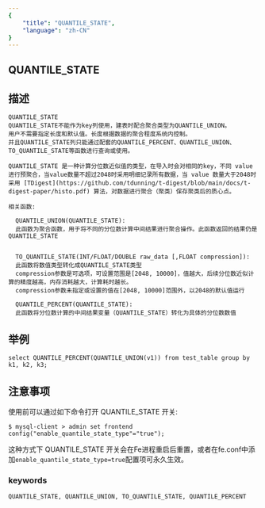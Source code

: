 ```yaml
---
{
    "title": "QUANTILE_STATE",
    "language": "zh-CN"
}
---
```


## QUANTILE_STATE
## 描述
    QUANTILE_STATE
    QUANTILE_STATE不能作为key列使用，建表时配合聚合类型为QUANTILE_UNION。
    用户不需要指定长度和默认值。长度根据数据的聚合程度系统内控制。
    并且QUANTILE_STATE列只能通过配套的QUANTILE_PERCENT、QUANTILE_UNION、TO_QUANTILE_STATE等函数进行查询或使用。
    
    QUANTILE_STATE 是一种计算分位数近似值的类型，在导入时会对相同的key，不同 value 进行预聚合，当value数量不超过2048时采用明细记录所有数据，当 value 数量大于2048时采用 [TDigest](https://github.com/tdunning/t-digest/blob/main/docs/t-digest-paper/histo.pdf) 算法，对数据进行聚合（聚类）保存聚类后的质心点。

    相关函数:
    
      QUANTILE_UNION(QUANTILE_STATE):
      此函数为聚合函数，用于将不同的分位数计算中间结果进行聚合操作。此函数返回的结果仍是QUANTILE_STATE
    
      
      TO_QUANTILE_STATE(INT/FLOAT/DOUBLE raw_data [,FLOAT compression]):
      此函数将数值类型转化成QUANTILE_STATE类型
      compression参数是可选项，可设置范围是[2048, 10000]，值越大，后续分位数近似计算的精度越高，内存消耗越大，计算耗时越长。 
      compression参数未指定或设置的值在[2048, 10000]范围外，以2048的默认值运行

      QUANTILE_PERCENT(QUANTILE_STATE):
      此函数将分位数计算的中间结果变量（QUANTILE_STATE）转化为具体的分位数数值

    

## 举例
    select QUANTILE_PERCENT(QUANTILE_UNION(v1)) from test_table group by k1, k2, k3;
    

## 注意事项

使用前可以通过如下命令打开 QUANTILE_STATE 开关:

```
$ mysql-client > admin set frontend config("enable_quantile_state_type"="true");
```

这种方式下 QUANTILE_STATE 开关会在Fe进程重启后重置，或者在fe.conf中添加`enable_quantile_state_type=true`配置项可永久生效。

### keywords

    QUANTILE_STATE, QUANTILE_UNION, TO_QUANTILE_STATE, QUANTILE_PERCENT
